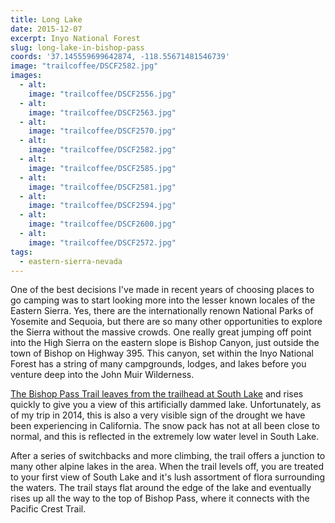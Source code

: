 ```yaml
---
title: Long Lake
date: 2015-12-07
excerpt: Inyo National Forest
slug: long-lake-in-bishop-pass
coords: '37.145559699642874, -118.55671481546739'
image: "trailcoffee/DSCF2582.jpg"
images:
  - alt: 
    image: "trailcoffee/DSCF2556.jpg"
  - alt: 
    image: "trailcoffee/DSCF2563.jpg"
  - alt: 
    image: "trailcoffee/DSCF2570.jpg"
  - alt: 
    image: "trailcoffee/DSCF2582.jpg"
  - alt: 
    image: "trailcoffee/DSCF2585.jpg"
  - alt: 
    image: "trailcoffee/DSCF2581.jpg"
  - alt: 
    image: "trailcoffee/DSCF2594.jpg"
  - alt: 
    image: "trailcoffee/DSCF2600.jpg"
  - alt: 
    image: "trailcoffee/DSCF2572.jpg"
tags:
  - eastern-sierra-nevada
---
```

One of the best decisions I've made in recent years of choosing places to go camping was to start looking more into the lesser known locales of the Eastern Sierra. Yes, there are the internationally renown National Parks of Yosemite and Sequoia, but there are so many other opportunities to explore the Sierra without the massive crowds. One really great jumping off point into the High Sierra on the eastern slope is Bishop Canyon, just outside the town of Bishop on Highway 395. This canyon, set within the Inyo National Forest has a string of many campgrounds, lodges, and lakes before you venture deep into the John Muir Wilderness.

<a href="http://www.fs.usda.gov/recarea/inyo/recreation/recarea/?recid=20358&amp;actid=50">The Bishop Pass Trail leaves from the trailhead at South Lake</a> and rises quickly to give you a view of this artificially dammed lake. Unfortunately, as of my trip in 2014, this is also a very visible sign of the drought we have been experiencing in California. The snow pack has not at all been close to normal, and this is reflected in the extremely low water level in South Lake.

After a series of switchbacks and more climbing, the trail offers a junction to many other alpine lakes in the area. When the trail levels off, you are treated to your first view of South Lake and it's lush assortment of flora surrounding the waters. The trail stays flat around the edge of the lake and eventually rises up all the way to the top of Bishop Pass, where it connects with the Pacific Crest Trail.